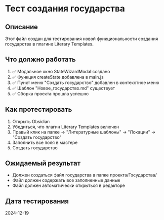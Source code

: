 # Тест создания государства

## Описание
Этот файл создан для тестирования новой функциональности создания государства в плагине Literary Templates.

## Что должно работать
1. ✅ Модальное окно StateWizardModal создано
2. ✅ Функция createState добавлена в main.js
3. ✅ Пункт меню "Создать государство" добавлен в контекстное меню
4. ✅ Шаблон "Новое_государство.md" существует
5. ✅ Сборка проекта прошла успешно

## Как протестировать
1. Открыть Obsidian
2. Убедиться, что плагин Literary Templates включен
3. Правый клик на папке → "Литературные шаблоны" → "Локации" → "Создать государство"
4. Заполнить все поля в мастере
5. Создать государство

## Ожидаемый результат
- Должен создаться файл государства в папке проекта/Государства/
- Файл должен содержать все заполненные данные
- Файл должен автоматически открыться в редакторе

## Дата тестирования
2024-12-19
